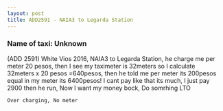 ```yaml
---
layout: post
title: ADD2591 - NAIA3 to Legarda Station
---
```


### Name of taxi: Unknown

(ADD 2591) White Vios 2016, NAIA3 to Legarda Station, he charge me per meter 20 pesos, then I see my taximeter is 32meters so I calculate 32meters x 20 pesos =640pesos, then he told me per meter its 200pesos equal in my meter its 6400pesos! I cant pay like that its much, I just pay 2900 then he run, Now I want my money bock, Do somrhing LTO

```Over charging, No meter```
